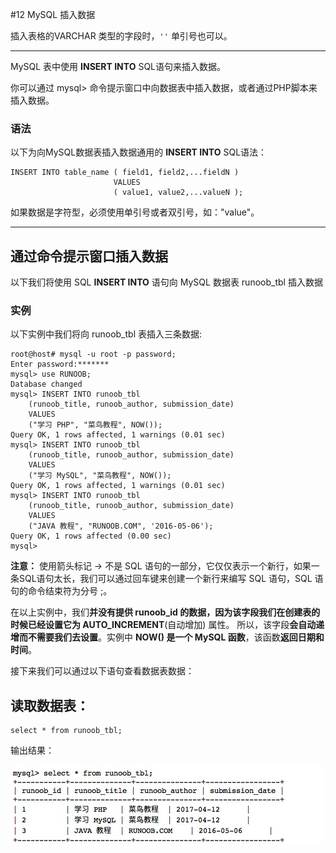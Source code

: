 #12 MySQL 插入数据

插入表格的VARCHAR 类型的字段时，`''` 单引号也可以。

------

MySQL 表中使用 **INSERT INTO** SQL语句来插入数据。

你可以通过 mysql> 命令提示窗口中向数据表中插入数据，或者通过PHP脚本来插入数据。

### 语法

以下为向MySQL数据表插入数据通用的 **INSERT INTO** SQL语法：

```Mysql
INSERT INTO table_name ( field1, field2,...fieldN )
                       VALUES
                       ( value1, value2,...valueN );
```

如果数据是字符型，必须使用单引号或者双引号，如："value"。

------

## 通过命令提示窗口插入数据

以下我们将使用 SQL **INSERT INTO** 语句向 MySQL 数据表 runoob_tbl 插入数据

### 实例

以下实例中我们将向 runoob_tbl 表插入三条数据:

```Mysql
root@host# mysql -u root -p password;
Enter password:*******
mysql> use RUNOOB;
Database changed
mysql> INSERT INTO runoob_tbl 
    (runoob_title, runoob_author, submission_date)
    VALUES
    ("学习 PHP", "菜鸟教程", NOW());
Query OK, 1 rows affected, 1 warnings (0.01 sec)
mysql> INSERT INTO runoob_tbl
	(runoob_title, runoob_author, submission_date)
	VALUES
	("学习 MySQL", "菜鸟教程", NOW());
Query OK, 1 rows affected, 1 warnings (0.01 sec)
mysql> INSERT INTO runoob_tbl
	(runoob_title, runoob_author, submission_date)
	VALUES
	("JAVA 教程", "RUNOOB.COM", '2016-05-06');
Query OK, 1 rows affected (0.00 sec)
mysql>
```

**注意：** 使用箭头标记 -> 不是 SQL 语句的一部分，它仅仅表示一个新行，如果一条SQL语句太长，我们可以通过回车键来创建一个新行来编写 SQL 语句，SQL 语句的命令结束符为分号 ;。

在以上实例中，我们**并没有提供 runoob_id 的数据，因为该字段我们在创建表的时候已经设置它为 AUTO_INCREMENT**(自动增加) 属性。 所以，该字段**会自动递增而不需要我们去设置**。实例中 **NOW() 是一个 MySQL 函数**，该函数**返回日期和时间**。

接下来我们可以通过以下语句查看数据表数据：

## 读取数据表：

```mysql
select * from runoob_tbl;
```



输出结果：

![img](12_01.jpg)